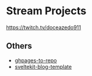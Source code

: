# Stream Projects

https://twitch.tv/doceazedo911

## Others

- [ghpages-to-repo](https://github.com/doceazedo/ghpages-to-repo)
- [sveltekit-blog-template](https://github.com/doceazedo/sveltekit-blog-template)
